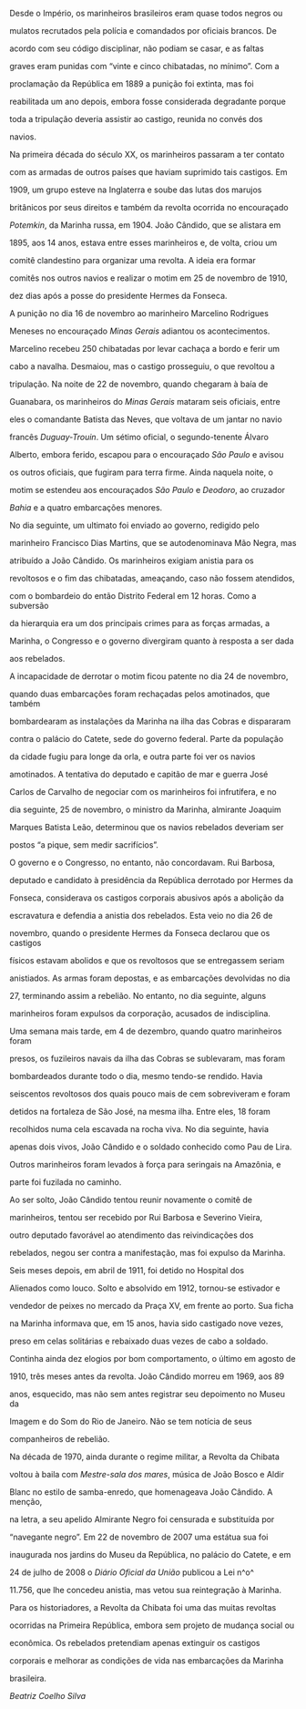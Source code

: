 

Desde o Império, os marinheiros brasileiros eram quase todos negros ou

mulatos recrutados pela polícia e comandados por oficiais brancos. De

acordo com seu código disciplinar, não podiam se casar, e as faltas

graves eram punidas com “vinte e cinco chibatadas, no mínimo”. Com a

proclamação da República em 1889 a punição foi extinta, mas foi

reabilitada um ano depois, embora fosse considerada degradante porque

toda a tripulação deveria assistir ao castigo, reunida no convés dos

navios.



Na primeira década do século XX, os marinheiros passaram a ter contato

com as armadas de outros países que haviam suprimido tais castigos. Em

1909, um grupo esteve na Inglaterra e soube das lutas dos marujos

britânicos por seus direitos e também da revolta ocorrida no encouraçado

*Potemkin*, da Marinha russa, em 1904. João Cândido, que se alistara em

1895, aos 14 anos, estava entre esses marinheiros e, de volta, criou um

comitê clandestino para organizar uma revolta. A ideia era formar

comitês nos outros navios e realizar o motim em 25 de novembro de 1910,

dez dias após a posse do presidente Hermes da Fonseca.



A punição no dia 16 de novembro ao marinheiro Marcelino Rodrigues

Meneses no encouraçado *Minas Gerais* adiantou os acontecimentos.

Marcelino recebeu 250 chibatadas por levar cachaça a bordo e ferir um

cabo a navalha. Desmaiou, mas o castigo prosseguiu, o que revoltou a

tripulação. Na noite de 22 de novembro, quando chegaram à baía de

Guanabara, os marinheiros do *Minas Gerais* mataram seis oficiais, entre

eles o comandante Batista das Neves, que voltava de um jantar no navio

francês *Duguay-Trouin*. Um sétimo oficial, o segundo-tenente Álvaro

Alberto, embora ferido, escapou para o encouraçado *São Paulo* e avisou

os outros oficiais, que fugiram para terra firme. Ainda naquela noite, o

motim se estendeu aos encouraçados *São Paulo* e *Deodoro*, ao cruzador

*Bahia* e a quatro embarcações menores.



No dia seguinte, um ultimato foi enviado ao governo, redigido pelo

marinheiro Francisco Dias Martins, que se autodenominava Mão Negra, mas

atribuído a João Cândido. Os marinheiros exigiam anistia para os

revoltosos e o fim das chibatadas, ameaçando, caso não fossem atendidos,

com o bombardeio do então Distrito Federal em 12 horas. Como a subversão

da hierarquia era um dos principais crimes para as forças armadas, a

Marinha, o Congresso e o governo divergiram quanto à resposta a ser dada

aos rebelados.



A incapacidade de derrotar o motim ficou patente no dia 24 de novembro,

quando duas embarcações foram rechaçadas pelos amotinados, que também

bombardearam as instalações da Marinha na ilha das Cobras e dispararam

contra o palácio do Catete, sede do governo federal. Parte da população

da cidade fugiu para longe da orla, e outra parte foi ver os navios

amotinados. A tentativa do deputado e capitão de mar e guerra José

Carlos de Carvalho de negociar com os marinheiros foi infrutífera, e no

dia seguinte, 25 de novembro, o ministro da Marinha, almirante Joaquim

Marques Batista Leão, determinou que os navios rebelados deveriam ser

postos “a pique, sem medir sacrifícios”.



O governo e o Congresso, no entanto, não concordavam. Rui Barbosa,

deputado e candidato à presidência da República derrotado por Hermes da

Fonseca, considerava os castigos corporais abusivos após a abolição da

escravatura e defendia a anistia dos rebelados. Esta veio no dia 26 de

novembro, quando o presidente Hermes da Fonseca declarou que os castigos

físicos estavam abolidos e que os revoltosos que se entregassem seriam

anistiados. As armas foram depostas, e as embarcações devolvidas no dia

27, terminando assim a rebelião. No entanto, no dia seguinte, alguns

marinheiros foram expulsos da corporação, acusados de indisciplina.



Uma semana mais tarde, em 4 de dezembro, quando quatro marinheiros foram

presos, os fuzileiros navais da ilha das Cobras se sublevaram, mas foram

bombardeados durante todo o dia, mesmo tendo-se rendido. Havia

seiscentos revoltosos dos quais pouco mais de cem sobreviveram e foram

detidos na fortaleza de São José, na mesma ilha. Entre eles, 18 foram

recolhidos numa cela escavada na rocha viva. No dia seguinte, havia

apenas dois vivos, João Cândido e o soldado conhecido como Pau de Lira.

Outros marinheiros foram levados à força para seringais na Amazônia, e

parte foi fuzilada no caminho.



Ao ser solto, João Cândido tentou reunir novamente o comitê de

marinheiros, tentou ser recebido por Rui Barbosa e Severino Vieira,

outro deputado favorável ao atendimento das reivindicações dos

rebelados, negou ser contra a manifestação, mas foi expulso da Marinha.

Seis meses depois, em abril de 1911, foi detido no Hospital dos

Alienados como louco. Solto e absolvido em 1912, tornou-se estivador e

vendedor de peixes no mercado da Praça XV, em frente ao porto. Sua ficha

na Marinha informava que, em 15 anos, havia sido castigado nove vezes,

preso em celas solitárias e rebaixado duas vezes de cabo a soldado.

Continha ainda dez elogios por bom comportamento, o último em agosto de

1910, três meses antes da revolta. João Cândido morreu em 1969, aos 89

anos, esquecido, mas não sem antes registrar seu depoimento no Museu da

Imagem e do Som do Rio de Janeiro. Não se tem notícia de seus

companheiros de rebelião.



Na década de 1970, ainda durante o regime militar, a Revolta da Chibata

voltou à baila com *Mestre-sala dos mares*, música de João Bosco e Aldir

Blanc no estilo de samba-enredo, que homenageava João Cândido. A menção,

na letra, a seu apelido Almirante Negro foi censurada e substituída por

“navegante negro”. Em 22 de novembro de 2007 uma estátua sua foi

inaugurada nos jardins do Museu da República, no palácio do Catete, e em

24 de julho de 2008 o *Diário Oficial da União* publicou a Lei n^o^

11.756, que lhe concedeu anistia, mas vetou sua reintegração à Marinha.



Para os historiadores, a Revolta da Chibata foi uma das muitas revoltas

ocorridas na Primeira República, embora sem projeto de mudança social ou

econômica. Os rebelados pretendiam apenas extinguir os castigos

corporais e melhorar as condições de vida nas embarcações da Marinha

brasileira.



*Beatriz Coelho Silva*



